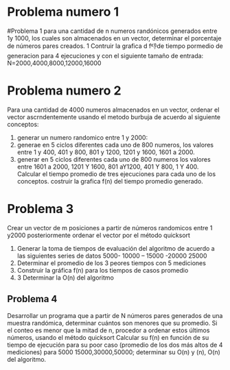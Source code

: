 # Problema numero 1
#Problema 1
para una cantidad de n numeros randónicos generados entre 1y 1000, los cuales son almacenados en un vector, determinar el porcentaje de números pares creados.
1 Contruir la grafica d f👎de tiempo pormedio de generacion para 4 ejecuciones y con el siguiente tamaño de entrada:
N=2000,4000,8000,12000,16000
# Problema numero 2
Para una cantidad de 4000 numeros almacenados en un vector, ordenar el vector ascrndentemente usando el metodo burbuja de acuerdo al siguiente conceptos:
1. generar un numero randomico entre 1 y 2000:
2. generae  en 5 ciclos diferentes cada uno de 800 numeros, los valores entre 1 y 400, 401 y 800, 801 y 1200, 1201 y 1600, 1601 a 2000.
3. generar en 5 ciclos diferentes cada uno de 800 numeros los valores entre 1601 a 2000, 1201 Y 1600, 801 aY1200, 401 Y 800, 1 Y 400.
Calcular el tiempo promedio de tres ejecuciones para cada uno de los conceptos.
costruir la grafica f(n) del tiempo promedio generado.
# Problema 3
Crear un vector de m posiciones a partir de números randomicos entre 1 y2000 posteriormente ordenar el vector por el método quicksort
1.	Generar la toma de tiempos de evaluación del algoritmo de acuerdo a las siguientes series de datos 5000- 10000 – 15000 -20000 25000
2.	Determinar el promedio de los 3 peores tiempos con 5 mediciones
3.	Construir la gráfica f(n) para los tiempos de casos promedio
4. 3 Determinar la O(n) del algoritmo
## Problema 4

Desarrollar un programa que a partir de N números pares generados de una muestra randómica, determinar cuántos son menores que su promedio. Si el conteo es menor que la mitad de n, procedor a ordenar estos últimos números, usando el método quicksort Calcular su f(n) en función de su tiempo de ejecución para su poor caso (promedio de los dos más altos de 4 mediciones) para 5000 15000,30000,50000; determinar su O(n) y (n), O(n) del algoritmo.

